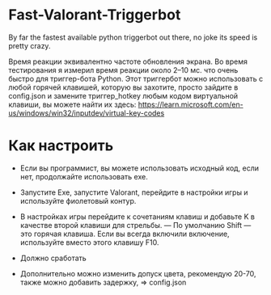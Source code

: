 # Fast-Valorant-Triggerbot
By far the fastest available python triggerbot out there, no joke its speed is pretty crazy.

Время реакции эквивалентно частоте обновления экрана. Во время тестирования я измерил время реакции около 2–10 мс.
что очень быстро для триггер-бота Python. Этот триггербот можно использовать с любой горячей клавишей, которую вы захотите,
просто зайдите в config.json и замените триггер_hotkey любым кодом виртуальной клавиши, вы можете найти их здесь: https://learn.microsoft.com/en-us/windows/win32/inputdev/virtual-key-codes


# Как настроить
- Если вы программист, вы можете использовать исходный код, если нет, продолжайте использовать exe.
- Запустите Exe, запустите Valorant, перейдите в настройки игры и используйте фиолетовый контур.
- В настройках игры перейдите к сочетаниям клавиш и добавьте K в качестве второй клавиши для стрельбы.
— По умолчанию Shift — это горячая клавиша. Если вы всегда включили включение, используйте вместо этого клавишу F10.
- Должно сработать

- Дополнительно можно изменить допуск цвета, рекомендую 20-70, также можно добавить задержку, => config.json



